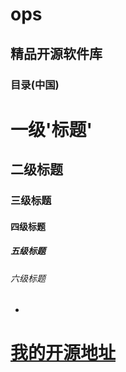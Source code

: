 # ops
## 精品开源软件库

### 目录(中国)

# 一级'标题'
## 二级标题
### 三级标题
#### 四级标题
##### 五级标题
###### 六级标题
-

[我的开源地址](https://github.com/edshuai/ops)
=
